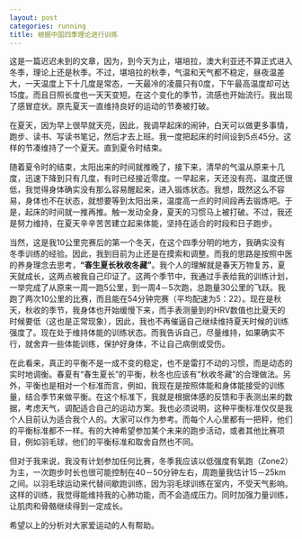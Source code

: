 ```yaml
---
layout: post
categories: running
title: 根据中国四季理论进行训练
---
```


这是一篇迟迟未到的文章，因为，到今天为止，堪培拉，澳大利亚还不算正式进入冬季，理论上还是秋季。不过，堪培拉的秋季，气温和天气都不稳定，昼夜温差大，一天温度上下十几度是常态，一天最冷的凌晨只有0度，下午最高温度却可达15度。而且日照长度也一天天变短。在这个变化的季节，流感也开始流行。我出现了感冒症状。原先夏天一直维持良好的运动的节奏被打破。

在夏天，因为早上很早就天亮，因此，我调早起床的闹钟，白天可以做更多事情，跑步、读书、写读书笔记，然后才去上班。我一度把起床的时间设到5点45分。这样的节凑维持了一个夏天。直到夏令时结束。

随着夏令时的结束，太阳出来的时间就推晚了，接下来，清早的气温从原来十几度，迅速下降到只有几度，有时已经接近零度。一早起来，天还没有亮，温度还很低，我觉得身体确实没有那么容易醒起来，进入锻炼状态。我想，既然这么不容易，身体也不在状态，就想要等到太阳出来，温度高一点的时间段再去锻炼吧。于是，起床的时间就一推再推。触一发动全身，夏天的习惯马上被打破。不过，我还是努力维持，在夏天辛辛苦苦建立起来体能，坚持在适合的时段和日子跑步。

当然，这是我10公里完赛后的第一个冬天，在这个四季分明的地方，我确实没有冬季训练的经验。因此，我到目前为止还是在摸索和调整。而我的思路是按照中医的养身理念去思考，**“春生夏长秋收冬藏”**。我个人的理解就是春天万物复苏，夏天就成长，这两点被我自己印证了。这两个季节中，我通过手表给我的训练计划，一举完成了从原来一周一跑5公里，到一周4－5次跑，总跑量30公里的飞跃。我跑了两次10公里的比赛，而且能在54分钟完赛（平均配速为5：22）。现在是秋天，秋收的季节，我身体也开始缓慢下来，而手表测量到的HRV数值也比夏天的时候要低（这也是正常现象），因此，我也不再催逼自己继续维持夏天时候的训练强度了。现在处于维持体能的训练状态。而我告诉自己，尽量维持，如果确实不行，就舍弃一些体能训练，保护好身体，不让自己病倒或受伤。

在此看来，真正的平衡不是一成不变的稳定，也不是雷打不动的习惯，而是动态的实时地调衡。春夏有“春生夏长”的平衡，秋冬也应该有“秋收冬藏”的合理做法。另外，平衡也是相对一个标准而言，例如，我现在是按照体能和身体能接受的训练量，结合季节来做平衡。在这个标准下，我就是根据体感的反馈和手表测出来的数据，考虑天气，调配适合自己的运动方案。我也必须说明，这种平衡标准仅仅是我个人目前认为适合我个人的。大家可以作为参考。而每个人心里都有一把秤，他们的平衡标准都不一样。有的大神希望参加某个未来的跑步活动，或者其他比赛项目，例如羽毛球，他们的平衡标准和取舍自然也不同。

但对于我来说，我没有计划参加任何比赛，冬季我应该以低强度有氧跑（Zone2）为主，一次跑步时长也很可能控制在40－50分钟左右，周跑量我估计15－25km之间。以羽毛球运动来代替间歇跑训练，因为羽毛球训练在室内，不受天气影响。这样的训练，我觉得能维持我的心肺功能，而不会造成压力。同时加强力量训练，让肌肉和骨骼继续得到一定成长。

希望以上的分析对大家爱运动的人有帮助。


<!--stackedit_data:
eyJoaXN0b3J5IjpbLTEzNTgyNjk2NTYsLTIwNzQxODAzMjFdfQ
==
-->
